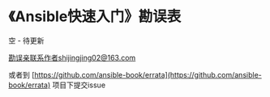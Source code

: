# 《Ansible快速入门》勘误表

空 - 待更新

勘误亲联系作者shijingjing02@163.com

或者到 [https://github.com/ansible-book/errata](https://github.com/ansible-book/errata) 项目下提交issue
